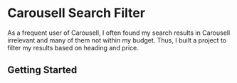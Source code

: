 # Carousell Search Filter
As a frequent user of Carousell, I often found my search results in Carousell irrelevant and many of them not within my budget. Thus, I built a project to filter my results based on heading and price.

## Getting Started
